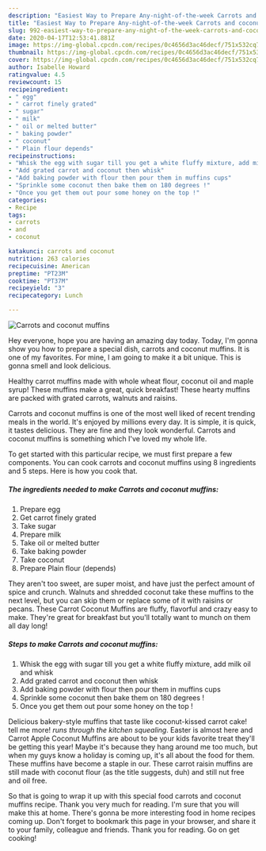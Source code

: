 ```yaml
---
description: "Easiest Way to Prepare Any-night-of-the-week Carrots and coconut muffins"
title: "Easiest Way to Prepare Any-night-of-the-week Carrots and coconut muffins"
slug: 992-easiest-way-to-prepare-any-night-of-the-week-carrots-and-coconut-muffins
date: 2020-04-17T12:53:41.881Z
image: https://img-global.cpcdn.com/recipes/0c4656d3ac46decf/751x532cq70/carrots-and-coconut-muffins-recipe-main-photo.jpg
thumbnail: https://img-global.cpcdn.com/recipes/0c4656d3ac46decf/751x532cq70/carrots-and-coconut-muffins-recipe-main-photo.jpg
cover: https://img-global.cpcdn.com/recipes/0c4656d3ac46decf/751x532cq70/carrots-and-coconut-muffins-recipe-main-photo.jpg
author: Isabelle Howard
ratingvalue: 4.5
reviewcount: 15
recipeingredient:
- " egg"
- " carrot finely grated"
- " sugar"
- " milk"
- " oil or melted butter"
- " baking powder"
- " coconut"
- " Plain flour depends"
recipeinstructions:
- "Whisk the egg with sugar till you get a white fluffy mixture, add milk oil and whisk"
- "Add grated carrot and coconut then whisk"
- "Add baking powder with flour then pour them in muffins cups"
- "Sprinkle some coconut then bake them on 180 degrees !"
- "Once you get them out pour some honey on the top !"
categories:
- Recipe
tags:
- carrots
- and
- coconut

katakunci: carrots and coconut 
nutrition: 263 calories
recipecuisine: American
preptime: "PT23M"
cooktime: "PT37M"
recipeyield: "3"
recipecategory: Lunch

---
```



![Carrots and coconut muffins](https://img-global.cpcdn.com/recipes/0c4656d3ac46decf/751x532cq70/carrots-and-coconut-muffins-recipe-main-photo.jpg)

Hey everyone, hope you are having an amazing day today. Today, I'm gonna show you how to prepare a special dish, carrots and coconut muffins. It is one of my favorites. For mine, I am going to make it a bit unique. This is gonna smell and look delicious.

Healthy carrot muffins made with whole wheat flour, coconut oil and maple syrup! These muffins make a great, quick breakfast! These hearty muffins are packed with grated carrots, walnuts and raisins.

Carrots and coconut muffins is one of the most well liked of recent trending meals in the world. It's enjoyed by millions every day. It is simple, it is quick, it tastes delicious. They are fine and they look wonderful. Carrots and coconut muffins is something which I've loved my whole life.


To get started with this particular recipe, we must first prepare a few components. You can cook carrots and coconut muffins using 8 ingredients and 5 steps. Here is how you cook that.

<!--inarticleads1-->

##### The ingredients needed to make Carrots and coconut muffins:

1. Prepare  egg
1. Get  carrot finely grated
1. Take  sugar
1. Prepare  milk
1. Take  oil or melted butter
1. Take  baking powder
1. Take  coconut
1. Prepare  Plain flour (depends)


They aren&#39;t too sweet, are super moist, and have just the perfect amount of spice and crunch. Walnuts and shredded coconut take these muffins to the next level, but you can skip them or replace some of it with raisins or pecans. These Carrot Coconut Muffins are fluffy, flavorful and crazy easy to make. They&#39;re great for breakfast but you&#39;ll totally want to munch on them all day long! 

<!--inarticleads2-->

##### Steps to make Carrots and coconut muffins:

1. Whisk the egg with sugar till you get a white fluffy mixture, add milk oil and whisk
1. Add grated carrot and coconut then whisk
1. Add baking powder with flour then pour them in muffins cups
1. Sprinkle some coconut then bake them on 180 degrees !
1. Once you get them out pour some honey on the top !


Delicious bakery-style muffins that taste like coconut-kissed carrot cake! tell me more! *runs through the kitchen squealing*. Easter is almost here and Carrot Apple Coconut Muffins are about to be your kids favorite treat they&#39;ll be getting this year! Maybe it&#39;s because they hang around me too much, but when my guys know a holiday is coming up, it&#39;s all about the food for them. These muffins have become a staple in our. These carrot raisin muffins are still made with coconut flour (as the title suggests, duh) and still nut free and oil free. 

So that is going to wrap it up with this special food carrots and coconut muffins recipe. Thank you very much for reading. I'm sure that you will make this at home. There's gonna be more interesting food in home recipes coming up. Don't forget to bookmark this page in your browser, and share it to your family, colleague and friends. Thank you for reading. Go on get cooking!
